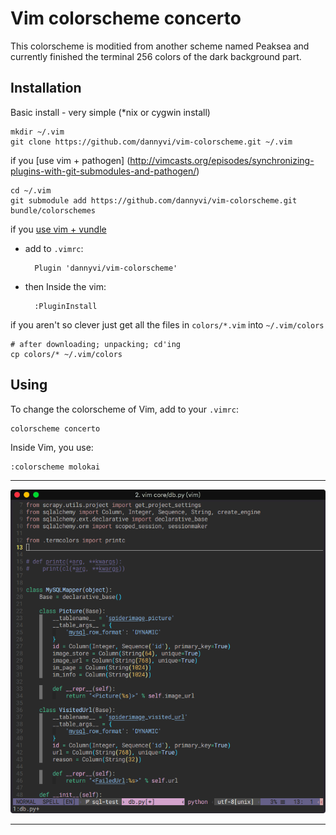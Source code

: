 Vim colorscheme **concerto**
============================

This colorscheme is moditied from another scheme named Peaksea and currently finished
 the terminal 256 colors of the dark background part.

Installation
------------

Basic install - very simple (\*nix or cygwin install)

    mkdir ~/.vim
    git clone https://github.com/dannyvi/vim-colorscheme.git ~/.vim

if you [use vim + pathogen] (http://vimcasts.org/episodes/synchronizing-plugins-with-git-submodules-and-pathogen/)

    cd ~/.vim
    git submodule add https://github.com/dannyvi/vim-colorscheme.git bundle/colorschemes

if you [use vim + vundle](https://github.com/gmarik/vundle)
- add to `.vimrc`:

        Plugin 'dannyvi/vim-colorscheme'
    
- then Inside the vim:

        :PluginInstall

if you aren't so clever just get all the files in `colors/*.vim` into
  `~/.vim/colors`

    # after downloading; unpacking; cd'ing
    cp colors/* ~/.vim/colors

Using
-----

To change the colorscheme of Vim, add to your `.vimrc`:

    colorscheme concerto

Inside Vim, you use:

    :colorscheme molokai

- - -

![img](vimshotcuts.png)

- - -
